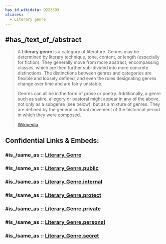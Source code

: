 ```yaml
---
has_id_wikidata: Q223393
aliases:
  - Literary genre
---
```



## #has_/text_of_/abstract 

> A **Literary genre** is a category of literature. Genres may be determined by literary technique, tone, content, or length (especially for fiction). They generally move from more abstract, encompassing classes, which are then further sub-divided into more concrete distinctions. The distinctions between genres and categories are flexible and loosely defined, and even the rules designating genres change over time and are fairly unstable.
>
> Genres can all be in the form of prose or poetry. Additionally, a genre such as satire, allegory or pastoral might appear in any of the above, not only as a subgenre (see below), but as a mixture of genres. They are defined by the general cultural movement of the historical period in which they were composed.
>
> [Wikipedia](https://en.wikipedia.org/wiki/Literary%20genre) 


## Confidential Links & Embeds: 

### #is_/same_as :: [Literary_Genre](/_Standards/bio/Society/Communication/Art/Literature/Literary_Genre.md) 

### #is_/same_as :: [Literary_Genre.public](/_public/bio/Society/Communication/Art/Literature/Literary_Genre.public.md) 

### #is_/same_as :: [Literary_Genre.internal](/_internal/bio/Society/Communication/Art/Literature/Literary_Genre.internal.md) 

### #is_/same_as :: [Literary_Genre.protect](/_protect/bio/Society/Communication/Art/Literature/Literary_Genre.protect.md) 

### #is_/same_as :: [Literary_Genre.private](/_private/bio/Society/Communication/Art/Literature/Literary_Genre.private.md) 

### #is_/same_as :: [Literary_Genre.personal](/_personal/bio/Society/Communication/Art/Literature/Literary_Genre.personal.md) 

### #is_/same_as :: [Literary_Genre.secret](/_secret/bio/Society/Communication/Art/Literature/Literary_Genre.secret.md)

